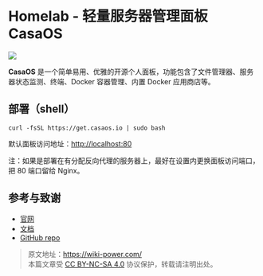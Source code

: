 # Homelab - 轻量服务器管理面板 CasaOS

![](https://f004.backblazeb2.com/file/wiki-media/img/20230304192541.png)

**CasaOS** 是一个简单易用、优雅的开源个人面板，功能包含了文件管理器、服务器状态监测、终端、Docker 容器管理、内置 Docker 应用商店等。

## 部署（shell）

```shell
curl -fsSL https://get.casaos.io | sudo bash
```

默认面板访问地址：<http://localhost:80>

注：如果是部署在有分配反向代理的服务器上，最好在设置内更换面板访问端口，把 80 端口留给 Nginx。

## 参考与致谢

- [官网](https://casaos.io)
- [文档](https://wiki.casaos.io/en/home)
- [GitHub repo](https://github.com/IceWhaleTech/CasaOS)

> 原文地址：<https://wiki-power.com/>  
> 本篇文章受 [CC BY-NC-SA 4.0](https://creativecommons.org/licenses/by/4.0/deed.zh) 协议保护，转载请注明出处。
